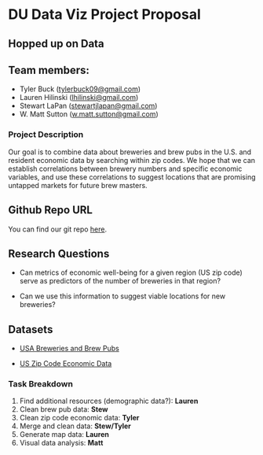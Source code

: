 # DU Data Viz Project Proposal

## Hopped up on Data

## Team members:

- Tyler Buck (tylerbuck09@gmail.com)
- Lauren Hilinski (lhilinski@gmail.com)
- Stewart LaPan (stewartjlapan@gmail.com)
- W. Matt Sutton (w.matt.sutton@gmail.com)

### Project Description
Our goal is to combine data about breweries and brew pubs in the U.S. and resident economic data by searching within zip codes. We hope that we can establish correlations between brewery numbers and specific economic variables, and use these correlations to suggest locations that are promising untapped markets for future brew masters.

## Github Repo URL

You can find our git repo [here](https://github.com/sjlapan/Denver_Group_Project.git). 

## Research Questions

- Can metrics of economic well-being for a given region (US zip code) serve as predictors of the number of breweries in that region?

- Can we use this information to suggest viable locations for new breweries?

## Datasets

- [USA Breweries and Brew Pubs](https://www.kaggle.com/datafiniti/breweries-brew-pubs-in-the-usa)

- [US Zip Code Economic Data](https://www.irs.gov/statistics/soi-tax-stats-individual-income-tax-statistics-2016-zip-code-data-soi)

### Task Breakdown

1. Find additional resources (demographic data?): __Lauren__
2. Clean brew pub data: __Stew__
3. Clean zip code economic data: __Tyler__
4. Merge and clean data: __Stew/Tyler__
5. Generate map data: __Lauren__
6. Visual data analysis: __Matt__
